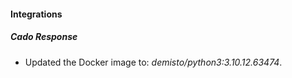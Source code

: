 #### Integrations
##### Cado Response
- Updated the Docker image to: *demisto/python3:3.10.12.63474*.
